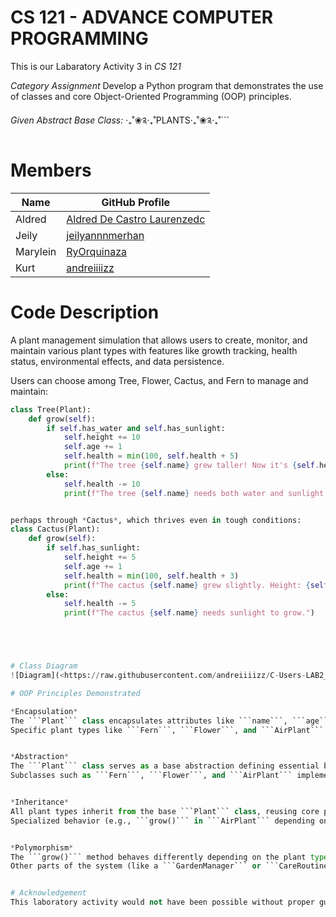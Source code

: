 # CS 121 - ADVANCE COMPUTER PROGRAMMING
This is our Labaratory Activity 3 in *CS 121*

*Category Assignment*
Develop a Python program that demonstrates the use of classes and core Object-Oriented Programming (OOP) principles.

*Given Abstract Base Class:* 
‧₊˚❀༉‧₊˚PLANTS‧₊˚❀༉‧₊˚```



# Members
| Name | GitHub Profile |
|------|----------------|
|Aldred|[Aldred De Castro Laurenzedc](https://github.com/Laurenzedc)|
|Jeily|[jeilyannnmerhan](https://github.com/jeilyannnmerhan)|
|Marylein|[RyOrquinaza](https://github.com/Orquinaza)|
|Kurt|[andreiiiizz](https://github.com/andreiiiizz)|

# Code Description
A plant management simulation that allows users to create, monitor, and maintain various plant types with features like growth tracking, health status, environmental effects, and data persistence.

Users can choose among Tree, Flower, Cactus, and Fern to manage and maintain:
```python
class Tree(Plant):
    def grow(self):
        if self.has_water and self.has_sunlight:
            self.height += 10
            self.age += 1
            self.health = min(100, self.health + 5)
            print(f"The tree {self.name} grew taller! Now it's {self.height} cm tall.")
        else:
            self.health -= 10
            print(f"The tree {self.name} needs both water and sunlight to grow.")


perhaps through *Cactus*, which thrives even in tough conditions:
class Cactus(Plant):
    def grow(self):
        if self.has_sunlight:
            self.height += 5
            self.age += 1
            self.health = min(100, self.health + 3)
            print(f"The cactus {self.name} grew slightly. Height: {self.height} cm.")
        else:
            self.health -= 5
            print(f"The cactus {self.name} needs sunlight to grow.")





# Class Diagram
![Diagram](<https://raw.githubusercontent.com/andreiiiizz/C-Users-LAB2_PC5-PROJECTS-CS121LABACT3CS1203Group8/master/Diagram.png>)

# OOP Principles Demonstrated

*Encapsulation*  
The ```Plant``` class encapsulates attributes like ```name```, ```age```, ```height```, and ```health```, along with methods such as ```water()``` and ```get_status()``` to interact safely with the plant’s data.  
Specific plant types like ```Fern```, ```Flower```, and ```AirPlant``` maintain internal state changes (e.g., ```growth``` or ```health```) through these methods, preventing direct access to sensitive attributes.


*Abstraction*  
The ```Plant``` class serves as a base abstraction defining essential behaviors like ```grow()``` or ```wilt()``` that are shared among all plant types.  
Subclasses such as ```Fern```, ```Flower```, and ```AirPlant``` implement ```grow()``` differently, hiding complex internal logic while exposing a simple interface to users.


*Inheritance*  
All plant types inherit from the base ```Plant``` class, reusing core properties and behavior like ```name```, ```health```, and ```status tracking```.  
Specialized behavior (e.g., ```grow()``` in ```AirPlant``` depending on air and water) extends and customizes the inherited methods.


*Polymorphism*  
The ```grow()``` method behaves differently depending on the plant type. A ```Fern``` grows gradually, a ```Flower``` might bloom, and an ```AirPlant``` flourishes in unique conditions—all via the same method call.  
Other parts of the system (like a ```GardenManager``` or ```CareRoutine```) can treat all plant objects the same while letting each respond according to its type.


# Acknowledgement  
This laboratory activity would not have been possible without proper guidance. We sincerely thank *Ms. Fatima Agdon* for her support and assistance throughout the process—we truly hope to learn more from her in the future. We also extend our appreciation to each of our groupmates for the teamwork and effort in helping one another complete this project.
